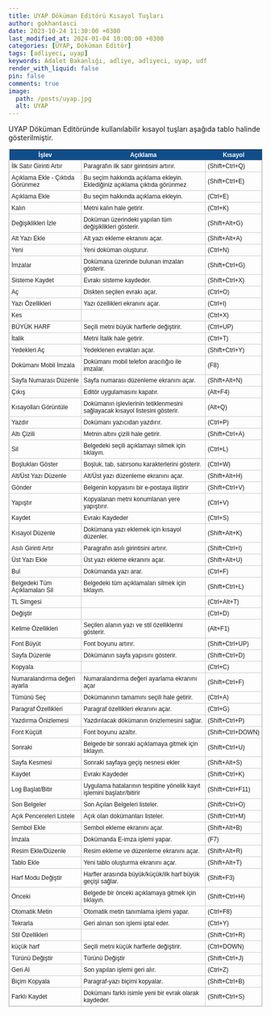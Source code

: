 ```yaml
---
title: UYAP Döküman Editörü Kısayol Tuşları
author: gokhantasci
date: 2023-10-24 11:30:00 +0300
last_modified_at: 2024-01-04 10:00:00 +0300
categories: [UYAP, Döküman Editör]
tags: [adliyeci, uyap]
keywords: Adalet Bakanlığı, adliye, adliyeci, uyap, udf
render_with_liquid: false
pin: false
comments: true
image:
  path: /posts/uyap.jpg
  alt: UYAP
---
```


UYAP Döküman Editöründe kullanılabilir kısayol tuşları aşağıda tablo halinde gösterilmiştir.


<style type="text/css">
	table.tableizer-table {
		font-size: 12px;
		border: 1px solid #CCC; 
		font-family: Arial, Helvetica, sans-serif;
	} 
	.tableizer-table td {
		padding: 4px;
		margin: 3px;
		border: 1px solid #CCC;
	}
	.tableizer-table th {
		background-color: #104E8B; 
		color: #FFF;
		font-weight: bold;
	}
</style>
<table class="tableizer-table">
<thead><tr class="tableizer-firstrow"><th>İşlev</th><th>Açıklama</th><th>Kısayol</th></tr></thead><tbody>
 <tr><td>İlk Satır Girinti Artır</td><td>Paragrafın ilk satır girintisini artırır.</td><td>(Shift+Ctrl+Q)</td></tr>
 <tr><td>Açıklama Ekle - Çıktıda Görünmez</td><td>Bu seçim hakkında açıklama ekleyin. Eklediğiniz açıklama çıktıda görünmez</td><td>(Shift+Ctrl+E)</td></tr>
 <tr><td>Açıklama Ekle</td><td>Bu seçim hakkında açıklama ekleyin.</td><td>(Ctrl+E)</td></tr>
 <tr><td>Kalın</td><td>Metni kalın hale getirir.</td><td>(Ctrl+K)</td></tr>
 <tr><td>Değişiklikleri İzle</td><td>Doküman üzerindeki yapılan tüm değişiklikleri gösterir.</td><td>(Shift+Alt+G)</td></tr>
 <tr><td>Alt Yazı Ekle</td><td>Alt yazı ekleme ekranını açar.</td><td>(Shift+Alt+A)</td></tr>
 <tr><td>Yeni</td><td>Yeni doküman oluşturur.</td><td>(Ctrl+N)</td></tr>
 <tr><td>İmzalar</td><td>Dokümana üzerinde bulunan imzaları gösterir.</td><td>(Shift+Ctrl+G)</td></tr>
 <tr><td>Sisteme Kaydet</td><td>Evrakı sisteme kaydeder.</td><td>(Shift+Ctrl+X)</td></tr>
 <tr><td>Aç</td><td>Diskten seçilen evrakı açar.</td><td>(Ctrl+O)</td></tr>
 <tr><td>Yazı Özellikleri</td><td>Yazı özellikleri ekranını açar.</td><td>(Ctrl+I)</td></tr>
 <tr><td>Kes</td><td>&nbsp;</td><td>(Ctrl+X)</td></tr>
 <tr><td>BÜYÜK HARF</td><td>Seçili metni büyük harflerle değiştirir.</td><td>(Ctrl+UP)</td></tr>
 <tr><td>İtalik</td><td>Metni İtalik hale getirir.</td><td>(Ctrl+T)</td></tr>
 <tr><td>Yedekleri Aç</td><td>Yedeklenen evrakları açar.</td><td>(Shift+Ctrl+Y)</td></tr>
 <tr><td>Dokümanı Mobil İmzala</td><td>Dokümanı mobil telefon aracılığıo ile imzalar.</td><td>(F8)</td></tr>
 <tr><td>Sayfa Numarası Düzenle</td><td>Sayfa numarası düzenleme ekranını açar.</td><td>(Shift+Alt+N)</td></tr>
 <tr><td>Çıkış</td><td>Editör uygulamasını kapatır.</td><td>(Alt+F4)</td></tr>
 <tr><td>Kısayolları Görüntüle</td><td>Dokümanın işlevlerinin tetiklenmesini sağlayacak kısayol listesini gösterir.</td><td>(Alt+Q)</td></tr>
 <tr><td>Yazdır</td><td>Dokümanı yazıcıdan yazdırır.</td><td>(Ctrl+P)</td></tr>
 <tr><td>Altı Çizili</td><td>Metnin altını çizili hale getirir.</td><td>(Shift+Ctrl+A)</td></tr>
 <tr><td>Sil</td><td>Belgedeki seçili açıklamayı silmek için tıklayın.</td><td>(Ctrl+L)</td></tr>
 <tr><td>Boşlukları Göster</td><td>Boşluk, tab, satırsonu karakterlerini gösterir.</td><td>(Ctrl+W)</td></tr>
 <tr><td>Alt/Üst Yazı Düzenle</td><td>Alt/Üst yazı düzenleme ekranını açar.</td><td>(Shift+Alt+H)</td></tr>
 <tr><td>Gönder</td><td>Belgenin kopyasını bir e-postaya iliştirir</td><td>(Shift+Ctrl+V)</td></tr>
 <tr><td>Yapıştır</td><td>Kopyalanan metni konumlanan yere yapıştırır.</td><td>(Ctrl+V)</td></tr>
 <tr><td>Kaydet</td><td>Evrakı Kaydeder</td><td>(Ctrl+S)</td></tr>
 <tr><td>Kısayol Düzenle</td><td>Dokümana yazı eklemek için kısayol düzenler.</td><td>(Shift+Alt+K)</td></tr>
 <tr><td>Asılı Girinti Artır</td><td>Paragrafın asılı girintisini artırır.</td><td>(Shift+Ctrl+I)</td></tr>
 <tr><td>Üst Yazı Ekle</td><td>Üst yazı ekleme ekranını açar.</td><td>(Shift+Alt+U)</td></tr>
 <tr><td>Bul</td><td>Dokümanda yazı arar.</td><td>(Ctrl+F)</td></tr>
 <tr><td>Belgedeki Tüm Açıklamaları Sil</td><td>Belgedeki tüm açıklamaları silmek için tıklayın.</td><td>(Shift+Ctrl+L)</td></tr>
 <tr><td>TL Simgesi</td><td>&nbsp;</td><td>(Ctrl+Alt+T)</td></tr>
 <tr><td>Değiştir</td><td>&nbsp;</td><td>(Ctrl+D)</td></tr>
 <tr><td>Kelime Özellikleri</td><td>Seçilen alanın yazı ve stil özelliklerini gösterir.</td><td>(Alt+F1)</td></tr>
 <tr><td>Font Büyüt</td><td>Font boyunu artırır.</td><td>(Shift+Ctrl+UP)</td></tr>
 <tr><td>Sayfa Düzenle</td><td>Dökümanın sayfa yapısını gösterir.</td><td>(Shift+Ctrl+D)</td></tr>
 <tr><td>Kopyala</td><td>&nbsp;</td><td>(Ctrl+C)</td></tr>
 <tr><td>Numaralandırma değeri ayarla</td><td>Numaralandırma değeri ayarlama ekranını açar</td><td>(Shift+Ctrl+F)</td></tr>
 <tr><td>Tümünü Seç</td><td>Dokümanının tamamını seçili hale getirir.</td><td>(Ctrl+A)</td></tr>
 <tr><td>Paragraf Özellikleri</td><td>Paragraf özellikleri ekranını açar.</td><td>(Ctrl+G)</td></tr>
 <tr><td>Yazdırma Önizlemesi</td><td>Yazdırılacak dökümanın önizlemesini sağlar.</td><td>(Shift+Ctrl+P)</td></tr>
 <tr><td>Font Küçült</td><td>Font boyunu azaltır.</td><td>(Shift+Ctrl+DOWN)</td></tr>
 <tr><td>Sonraki</td><td>Belgede bir sonraki açıklamaya gitmek için tıklayın.</td><td>(Shift+Ctrl+U)</td></tr>
 <tr><td>Sayfa Kesmesi</td><td>Sonraki sayfaya geçiş nesnesi ekler</td><td>(Shift+Alt+S)</td></tr>
 <tr><td>Kaydet</td><td>Evrakı Kaydeder</td><td>(Shift+Ctrl+K)</td></tr>
 <tr><td>Log Başlat/Bitir</td><td>Uygulama hatalarının tespitine yönelik kayıt işlemini başlatır/bitirir</td><td>(Shift+Ctrl+F11)</td></tr>
 <tr><td>Son Belgeler</td><td>Son Açılan Belgeleri listeler.</td><td>(Shift+Ctrl+O)</td></tr>
 <tr><td>Açık Pencereleri Listele</td><td>Açık olan dokümanları listeler.</td><td>(Shift+Ctrl+M)</td></tr>
 <tr><td>Sembol Ekle</td><td>Sembol ekleme ekranını açar.</td><td>(Shift+Alt+B)</td></tr>
 <tr><td>İmzala</td><td>Dokümanda E-imza işlemi yapar.</td><td>(F7)</td></tr>
 <tr><td>Resim Ekle/Düzenle</td><td>Resim ekleme ve düzenleme ekranını açar.</td><td>(Shift+Alt+R)</td></tr>
 <tr><td>Tablo Ekle</td><td>Yeni tablo oluşturma ekranını açar.</td><td>(Shift+Alt+T)</td></tr>
 <tr><td>Harf Modu Değiştir</td><td>Harfler arasında büyük/küçük/ilk harf büyük geçişi sağlar.</td><td>(Shift+F3)</td></tr>
 <tr><td>Önceki</td><td>Belgede bir önceki açıklamaya gitmek için tıklayın.</td><td>(Shift+Ctrl+H)</td></tr>
 <tr><td>Otomatik Metin</td><td>Otomatik metin tanımlama işlemi yapar.</td><td>(Ctrl+F8)</td></tr>
 <tr><td>Tekrarla</td><td>Geri alınan son işlemi iptal eder.</td><td>(Ctrl+Y)</td></tr>
 <tr><td>Stil Özellikleri</td><td>&nbsp;</td><td>(Shift+Ctrl+R)</td></tr>
 <tr><td>küçük harf</td><td>Seçili metni küçük harflerle değiştirir.</td><td>(Ctrl+DOWN)</td></tr>
 <tr><td>Türünü Değiştir</td><td>Türünü Değiştir</td><td>(Shift+Ctrl+J)</td></tr>
 <tr><td>Geri Al</td><td>Son yapılan işlemi geri alır.</td><td>(Ctrl+Z)</td></tr>
 <tr><td>Biçim Kopyala</td><td>Paragraf-yazı biçimi kopyalar.</td><td>(Shift+Ctrl+B)</td></tr>
 <tr><td>Farklı Kaydet</td><td>Dokümanı farklı isimle yeni bir evrak olarak kaydeder.</td><td>(Shift+Ctrl+S)</td></tr>
</tbody></table>